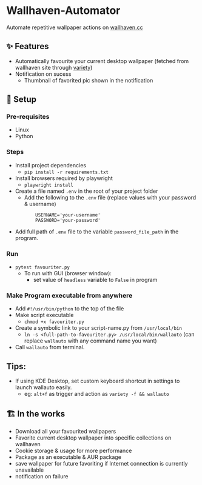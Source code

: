 # Wallhaven-Automator

Automate repetitive wallpaper actions on [wallhaven.cc](https://wallhaven.cc)

## ✨ Features

- Automatically favourite your current desktop wallpaper (fetched from wallhaven site through [variety](https://github.com/varietywalls/variety))
- Notification on sucess
  - Thumbnail of favorited pic shown in the notification

## 🔰 Setup
### Pre-requisites

- Linux
- Python

### Steps

- Install project dependencies
  - `pip install -r requirements.txt`
- Install browsers required by playwright
  - `playwright install` 
- Create a file named `.env` in the root of your project folder
    - Add the following to the `.env` file (replace values with your password & username)
        ```
            USERNAME='your-username'
            PASSWORD='your-password'
        ```
- Add full path of `.env` file to the variable `password_file_path` in the program.
### Run
- `pytest favouriter.py`
  - To run with GUI (browser window):
    - set value of `headless` variable to `False` in program

### Make Program executable from anywhere

- Add `#!/usr/bin/python` to the top of the file
- Make script executable
	- `chmod +x favouriter.py`
- Create a symbolic link to your script-name.py from `/usr/local/bin` 
	- `ln -s <full-path-to-favouriter.py> /usr/local/bin/wallauto`  (can replace `wallauto` with any command name you want)
- Call `wallauto` from terminal.

## Tips:

- If using KDE Desktop, set custom keyboard shortcut in settings to launch wallauto easily.
  - eg: `alt+f` as trigger and action as `variety -f && wallauto`
## 🏗 In the works

- Download all your favourited wallpapers
- Favorite current desktop wallpaper into specific collections on wallhaven
- Cookie storage & usage for more performance
- Package as an executable & AUR package
- save wallpaper for future favoriting if Internet connection is currently unavailable
- notification on failure